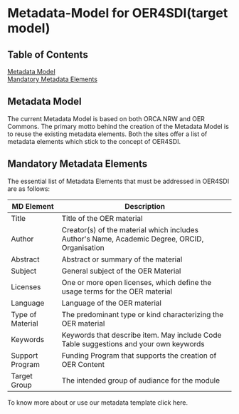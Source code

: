 # Metadata-Model for OER4SDI(target model)

## Table of Contents

[Metadata Model](#metadata-model)  
[Mandatory Metadata Elements](#mandatory-metadata-elements)

## Metadata Model

The current Metadata Model is based on both ORCA.NRW and OER Commons. The primary motto behind the creation of the Metadata Model is to reuse the existing metadata elements. Both the sites offer a list of metadata elements which stick to the concept of OER4SDI.

## Mandatory Metadata Elements

The essential list of Metadata Elements that must be addressed in OER4SDI are as follows:

| MD Element | Description |
| ---------- | ----------- |
| Title | Title of the OER material |
| Author | Creator(s) of the material which includes Author's Name, Academic Degree, ORCID, Organisation |
| Abstract | Abstract or summary of the material |
| Subject | General subject of the OER Material |
| Licenses | One or more open licenses, which define the usage terms for the OER material |
| Language | Language of the OER material |
| Type of Material | The predominant type or kind characterizing the OER material |
| Keywords | Keywords that describe item. May include Code Table suggestions and your own keywords |
| Support Program | Funding Program that supports the creation of OER Content |
| Target Group | The intended group of audiance for the module |

To know more about or use our metadata template click here. 
